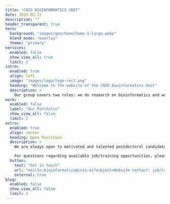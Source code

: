 ```yaml
---
title: "CNIO BIOINFORMATICS UNIT"
date: 2019-02-22
description: ""
header_transparent: true
hero:
  background: "images/gen/home/home-1-large.webp"
  blend_mode: "overlay"
  theme: "primary"
services:
  enabled: false
  show_view_all: true
  limit: 3
intro:
  enabled: true
  align: left
  image: "images/logo/logo-rect.png"
  heading: "Welcome to the website of the CNIO Bioinformatics Unit"
  description: >
    Our group covers two roles: we do research on bioinformatics and we provide support to internal and external researchers. Our research activity is focused on the development of novel computational techniques for the integration of cancer genomics data with clinical and pathological features. Our goal is to translate this knowledge from cancer genome-scale studies to the effective treatment of cancer patients.
work:
  enabled: false
  label: "Our Portfolio"
  show_view_all: false
  limit: 2
outro:
  enabled: true
  align: center
  heading: Open Positions
  description: >
    We are always open to motivated and talented postdoctoral candidates, graduate students and summer rotation students with an interest in computational biology.

    For questions regarding available job/training opportunities, please contact us.
  button:
    text: "Get in touch"
    url: "mailto:bioinformatica@cnio.es?subject=Website contact: job/training opportunities"
    external: true
blog:
  enabled: false
  show_view_all: false
  limit: 3
---
```

